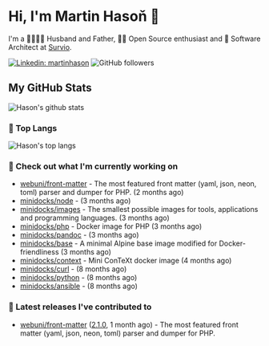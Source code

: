 # Hi, I'm Martin Hasoň 👋

I'm a 👨‍👩‍👧‍👦 Husband and Father, 🧑‍💻 Open Source enthusiast and 📐 Software Architect at [Survio](https://www.survio.com).

[![Linkedin: martinhason](https://img.shields.io/badge/-Martin%20Hasoň-blue?style=flat-square&logo=Linkedin&logoColor=white&link=https://www.linkedin.com/in/martinhason/)](https://www.linkedin.com/in/martinhason/)
![GitHub followers](https://img.shields.io/github/followers/hason?label=Follow&style=social)


## My GitHub Stats
![Hason's github stats](https://github-readme-stats.vercel.app/api?username=hason&show_icons=true&include_all_commits=true&theme=dracula&hide_border=true&hide_title=true)

### 💾 Top Langs
![Hason's top langs](https://github-readme-stats.vercel.app/api/top-langs/?username=hason&layout=compact&theme=dracula&hide_border=true&hide_title=true)

### 👷 Check out what I'm currently working on

- [webuni/front-matter](https://github.com/webuni/front-matter) - The most featured front matter (yaml, json, neon, toml) parser and dumper for PHP. (2 months ago)
- [minidocks/node](https://github.com/minidocks/node) -  (3 months ago)
- [minidocks/images](https://github.com/minidocks/images) - The smallest possible images for tools, applications and programming languages. (3 months ago)
- [minidocks/php](https://github.com/minidocks/php) - Docker image for PHP (3 months ago)
- [minidocks/pandoc](https://github.com/minidocks/pandoc) -  (3 months ago)
- [minidocks/base](https://github.com/minidocks/base) - A minimal Alpine base image modified for Docker-friendliness (3 months ago)
- [minidocks/context](https://github.com/minidocks/context) - Mini ConTeXt docker image (4 months ago)
- [minidocks/curl](https://github.com/minidocks/curl) -  (8 months ago)
- [minidocks/python](https://github.com/minidocks/python) -  (8 months ago)
- [minidocks/ansible](https://github.com/minidocks/ansible) -  (8 months ago)

### 🔭 Latest releases I've contributed to

- [webuni/front-matter](https://github.com/webuni/front-matter) ([2.1.0](https://github.com/webuni/front-matter/releases/tag/2.1.0), 1 month ago) - The most featured front matter (yaml, json, neon, toml) parser and dumper for PHP.
